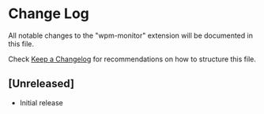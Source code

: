 # Change Log

All notable changes to the "wpm-monitor" extension will be documented in this file.

Check [Keep a Changelog](http://keepachangelog.com/) for recommendations on how to structure this file.

## [Unreleased]

- Initial release